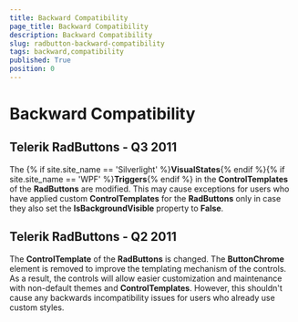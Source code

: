 ```yaml
---
title: Backward Compatibility
page_title: Backward Compatibility
description: Backward Compatibility
slug: radbutton-backward-compatibility
tags: backward,compatibility
published: True
position: 0
---
```


# Backward Compatibility



## Telerik RadButtons - Q3 2011

The {% if site.site_name == 'Silverlight' %}__VisualStates__{% endif %}{% if site.site_name == 'WPF' %}__Triggers__{% endif %} in the 
        __ControlTemplates__ of the __RadButtons__ are modified. This may cause exceptions for users 
        who have applied custom __ControlTemplates__ for the __RadButtons__ only in case they also set the 
        __IsBackgroundVisible__ property to __False__.

## Telerik RadButtons - Q2 2011

The __ControlTemplate__ of the __RadButtons__ is changed. The
        __ButtonChrome__ element is removed to improve the templating mechanism of the controls. As a result, 
        the controls will allow easier customization and maintenance with non-default themes and __ControlTemplates__. 
        However, this  shouldn't cause any backwards incompatibility issues for users who already use custom styles.

